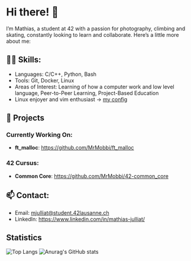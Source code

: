 
# Hi there! 👋

I’m Mathias, a student at 42 with a passion for photography, climbing and skating, constantly looking to learn and collaborate. Here’s a little more about me:

## 👨‍💻 Skills:
- Languages: C/C++, Python, Bash
- Tools: Git, Docker, Linux
- Areas of Interest: Learning of how a computer work and low level language, Peer-to-Peer Learning, Project-Based Education
- Linux enjoyer and vim enthusiast -> [my config](https://github.com/MrMobbi/Config_Vim)

## 🌟 Projects

### Currently Working On:
- **ft_malloc**: https://github.com/MrMobbi/ft_malloc

### 42 Cursus:
- **Common Core**: https://github.com/MrMobbi/42-common_core

## 📫 Contact:
- Email: mjulliat@student.42lausanne.ch
- LinkedIn: https://www.linkedin.com/in/mathias-julliat/




## Statistics
![Top Langs](https://github-readme-stats.vercel.app/api/top-langs/?username=MrMobbi&layout=compact&theme=tokyonight)
![Anurag's GitHub stats](https://github-readme-stats.vercel.app/api?username=MrMobbi&show_icons=true&theme=tokyonight&rank_icon=github)
